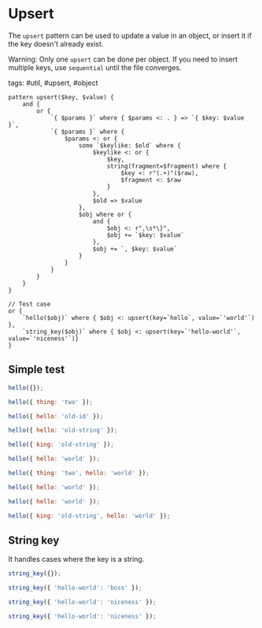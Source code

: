# Upsert

The `upsert` pattern can be used to update a value in an object, or insert it if the key doesn't already exist.

Warning: Only one `upsert` can be done per object. If you need to insert multiple keys, use `sequential` until the file converges.

tags: #util, #upsert, #object

```grit
pattern upsert($key, $value) {
    and {
        or {
            `{ $params }` where { $params <: . } => `{ $key: $value }`,
            `{ $params }` where {
                $params <: or {
                    some `$keylike: $old` where {
                        $keylike <: or {
                            $key,
                            string(fragment=$fragment) where {
                                $key <: r"(.+)"($raw),
                                $fragment <: $raw
                            }
                        },
                        $old => $value
                    },
                    $obj where or {
                        and {
                            $obj <: r",\s*\}",
                            $obj += `$key: $value`
                        },
                        $obj += `, $key: $value`
                    }
                }
            }
        }
    }
}

// Test case
or {
    `hello($obj)` where { $obj <: upsert(key=`hello`, value=`'world'`) },
    `string_key($obj)` where { $obj <: upsert(key=`'hello-world'`, value=`'niceness'`)}
}
```

## Simple test

```js
hello({});

hello({ thing: 'two' });

hello({ hello: 'old-id' });

hello({ hello: 'old-string' });

hello({ king: 'old-string' });
```

```js
hello({ hello: 'world' });

hello({ thing: 'two', hello: 'world' });

hello({ hello: 'world' });

hello({ hello: 'world' });

hello({ king: 'old-string', hello: 'world' });
```

## String key

It handles cases where the key is a string.

```js
string_key({});

string_key({ 'hello-world': 'boss' });
```

```js
string_key({ 'hello-world': 'niceness' });

string_key({ 'hello-world': 'niceness' });
```

